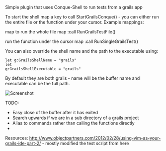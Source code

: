 Simple plugin that uses Conque-Shell to run tests from a grails app

To start the shell map a key to call StartGrailsConque() - you can either run the 
entire file or the function under your cursor. Example mappings:

map to run the whole file
map <F12> :call RunGrailsTestFile()<CR>


run the function under the cursor
map <F11> :call RunSingleGrailsTest()<CR>

You can also override the shell name and the path to the executable using:

<code>let g:GrailsShellName = "grails"</code><br>
<code>let g:GrailsShellExecutable = "grails"</code>

By default they are both grails - name will be the buffer name and executable
can be the full path.

![Screenshot](http://i.imgur.com/eOxz0d3.png)

TODO:

- Easy close of the buffer after it has exited
- Search upwards if we are in a sub directory of a grails project
- Alias to commands rather than calling the functions directly
- 

Resources:
http://www.objectpartners.com/2012/02/28/using-vim-as-your-grails-ide-part-2/ - mostly modified the test script from here
